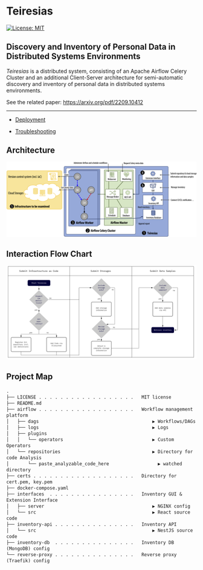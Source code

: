 # Teiresias 

[![License: MIT](https://img.shields.io/badge/License-MIT-yellow.svg)](https://opensource.org/licenses/MIT)

## Discovery and Inventory of Personal Data in Distributed Systems Environments
*Teiresias* is a distributed system, consisting of an Apache Airflow Celery Cluster and an additional Client-Server architecture for semi-automatic discovery and inventory of personal data in distributed systems environments.

See the related paper: https://arxiv.org/pdf/2209.10412


---

- <a href="https://github.com/teiresias-personal-data-discovery/teiresias-system/blob/210ab7e60a93b9a0cc675f84be6e4ce25640ed99/docs/deployment.md#deployment">Deployment</a>

- <a href="https://github.com/teiresias-personal-data-discovery/teiresias-system/blob/main/docs/troubleshooting.md#troubleshooting
">Troubleshooting</a>

## Architecture
![Architecture](docs/architecture.png)

## Interaction Flow Chart
![userFlow](docs/interaction.png)

## Project Map
```
.
├── LICENSE . . . . . . . . . . . . . . . . . .   MIT license
├── README.md
├── airflow . . . . . . . . . . . . . . . . . .   Workflow management platform
│   ├── dags                                          ▶ Workflows/DAGs
│   ├── logs                                          ▶ Logs
│   ├── plugins
│   │   └── operators                                 ▶ Custom Operators
│   └── repositories                                  ▶ Directory for code Analysis 
│       └── paste_analyzable_code_here                  ▶ watched directory 
├── certs . . . . . . . . . . . . . . . . . . .   Directory for cert.pem, key.pem
├── docker-compose.yaml     
├── interfaces  . . . . . . . . . . . . . . . .   Inventory GUI & Extension Interface
│   ├── server                                        ▶ NGINX config
│   └── src                                           ▶ React source code
├── inventory-api . . . . . . . . . . . . . . .   Inventory API
│   └── src                                           ▶ NestJS source code
├── inventory-db  . . . . . . . . . . . . . . .   Inventory DB (MongoDB) config
└── reverse-proxy . . . . . . . . . . . . . . .   Reverse proxy (Traefik) config
```
